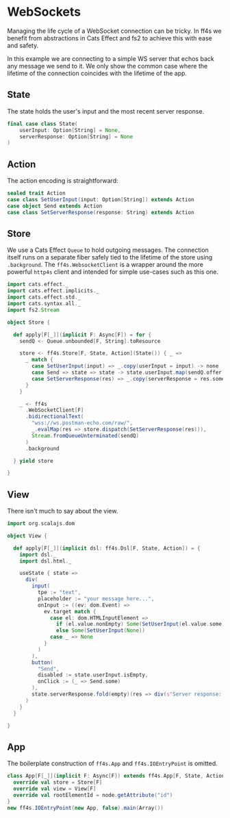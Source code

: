 # WebSockets

Managing the life cycle of a WebSocket connection can be tricky.
In ff4s we benefit from abstractions in Cats Effect and fs2
to achieve this with ease and safety.

In this example we are connecting to a simple WS server that
echos back any message we send to it.
We only show the common case where the lifetime of
the connection coincides with the lifetime of the app.

## State

The state holds the user's input and the most recent server response.

```scala mdoc:js:shared
final case class State(
    userInput: Option[String] = None,
    serverResponse: Option[String] = None
)
```

## Action

The action encoding is straightforward:

```scala mdoc:js:shared
sealed trait Action
case class SetUserInput(input: Option[String]) extends Action
case object Send extends Action
case class SetServerResponse(response: String) extends Action
```

## Store

We use a Cats Effect `Queue` to hold outgoing messages.
The connection itself runs on a separate fiber safely
tied to the lifetime of the store using `.background`.
The `ff4s.WebsocketClient` is a wrapper around the more
powerful `http4s` client and intended for simple use-cases
such as this one.

```scala mdoc:js:shared
import cats.effect._
import cats.effect.implicits._
import cats.effect.std._
import cats.syntax.all._
import fs2.Stream

object Store {

  def apply[F[_]](implicit F: Async[F]) = for {
    sendQ <- Queue.unbounded[F, String].toResource

    store <- ff4s.Store[F, State, Action](State()) { _ =>
      _ match {
        case SetUserInput(input) => _.copy(userInput = input) -> none
        case Send => state => state -> state.userInput.map(sendQ.offer)
        case SetServerResponse(res) => _.copy(serverResponse = res.some) -> none
      }
    }

    _ <- ff4s
      .WebSocketClient[F]
      .bidirectionalText(
        "wss://ws.postman-echo.com/raw/",
        _.evalMap(res => store.dispatch(SetServerResponse(res))),
        Stream.fromQueueUnterminated(sendQ)
      )
      .background

  } yield store

}
```

## View

There isn't much to say about the view.

```scala mdoc:js:shared
import org.scalajs.dom

object View {

  def apply[F[_]](implicit dsl: ff4s.Dsl[F, State, Action]) = {
    import dsl._
    import dsl.html._

    useState { state =>
      div(
        input(
          tpe := "text",
          placeholder := "your message here...",
          onInput := ((ev: dom.Event) =>
            ev.target match {
              case el: dom.HTMLInputElement =>
                if (el.value.nonEmpty) Some(SetUserInput(el.value.some))
                else Some(SetUserInput(None))
              case _ => None
            }
          )
        ),
        button(
          "Send",
          disabled := state.userInput.isEmpty,
          onClick := (_ => Send.some)
        ),
        state.serverResponse.fold(empty)(res => div(s"Server response: $res"))
      )
    }
  }

}
```

## App

The boilerplate construction of `ff4s.App` and `ff4s.IOEntryPoint` is omitted.

```scala mdoc:js:invisible
class App[F[_]](implicit F: Async[F]) extends ff4s.App[F, State, Action] {
  override val store = Store[F]
  override val view = View[F]
  override val rootElementId = node.getAttribute("id")
}
new ff4s.IOEntryPoint(new App, false).main(Array())
```

